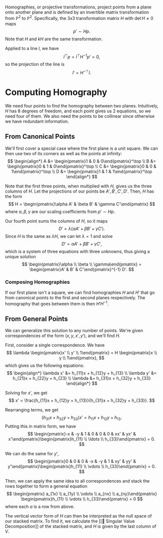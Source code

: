 ---
---
Homographies, or projective transformations, project points from a plane onto another plane and is defined by an invertible matrix transformation from $\mathbb{P}^2$ to $\mathbb{P}^2$. Specifically, the 3x3 transformation matrix $H$ with $\det H \neq 0$ maps 
$$
p' \sim Hp.
$$
 Note that $H$ and $kH$ are the same transformation.

Applied to a line $l$, we have 
$$
l^\top p = l^\top H^{-1}p' = 0,
$$
 so the projection of the line is 
$$
l' = H^{-\top} l.
$$


# Computing Homography
We need four points to find the homography between two planes. Intuitively, $H$ has $8$ degrees of freedom, and each point gives us $2$ equations, so we need four of them. We also need the points to be collinear since otherwise we have redundant information.

## From Canonical Points
We'll first cover a special case where the first plane is a unit square. We can then use two of its corners as well as the points at infinity: 
$$
\begin{align*} A &= \begin{pmatrix}1 & 0 & 0\end{pmatrix}^\top \\ B &= \begin{pmatrix}0 & 1 & 0\end{pmatrix}^\top \\ C &= \begin{pmatrix}0 & 0 & 1\end{pmatrix}^\top \\ D &= \begin{pmatrix}1 & 1 & 1\end{pmatrix}^\top \end{align*}
$$


Note that the first three points, when multiplied with $H$, gives us the three columns of $H$. Let the projections of our points be $A', B', C', D'$. Then, $H$ has the form 
$$
H = \begin{pmatrix}\alpha A' & \beta B' & \gamma C'\end{pmatrix}
$$
 where $\alpha, \beta, \gamma$ are our scaling coefficients from $p' \sim Hp$.

Our fourth point sums the columns of $H$, so it maps 
$$
D' = \lambda(\alpha A' + \beta B' + \gamma C').
$$
 Since $H$ is the same as $\lambda H$, we can let $\lambda = 1$ and solve 
$$
D' = \alpha A' + \beta B' + \gamma C',
$$
 which is a system of three equations with three unknowns, thus giving a unique solution 
$$
\begin{pmatrix}\alpha \\ \beta \\ \gamma\end{pmatrix} = \begin{pmatrix}A' & B' & C'\end{pmatrix}^{-1} D'.
$$


### Composing Homographies
If our first plane isn't a square, we can find homographies $H$ and $H'$ that go from canonical points to the first and second planes respectively. The homography that goes between them is then $H' H^{-1}$.

## From General Points
We can generalize this solution to any number of points. We're given correspondences of the form $(x, y, x', y')$, and we'll find $H$.

First, consider a single correspondence. We have 
$$
\lambda \begin{pmatrix}x' \\ y' \\ 1\end{pmatrix} = H \begin{pmatrix}x \\ y \\ 1\end{pmatrix},
$$
 which gives us the following equations: 
$$
\begin{align*} \lambda x' &= h_{11}x + h_{12}y + h_{13} \\ \lambda y' &= h_{21}x + h_{22}y + h_{23} \\ \lambda &= h_{31}x + h_{32}y + h_{33} \end{align*}
$$


Solving for $x'$, we get 
$$
x' = \frac{h_{11}x + h_{12}y + h_{13}}{h_{31}x + h_{32}y + h_{33}}.
$$

Rearranging terms, we get 
$$
(h_{31}x + h_{32}y + h_{33})x' = h_{11}x + h_{12}y + h_{13}.
$$
 Putting this in matrix form, we have 
$$
\begin{pmatrix}-x & -y & 1 & 0 & 0 & 0 & xx' & yx' & x'\end{pmatrix}\begin{pmatrix}h_{11} \\ \ldots \\ h_{33}\end{pmatrix} = 0.
$$


We can do the same for $y'$, 
$$
\begin{pmatrix}0 & 0 & 0 & -x & -y & 1 & xy' & yy' & y'\end{pmatrix}\begin{pmatrix}h_{11} \\ \vdots \\ h_{33}\end{pmatrix} = 0.
$$


Then, we can apply the same idea to all correspondences and stack the rows together to form a general equation 
$$
\begin{pmatrix} a_{1x} \\ a_{1y} \\ \vdots \\ a_{nx} \\ a_{ny}\end{pmatrix} \begin{pmatrix}h_{11} \\ \vdots \\ h_{33}\end{pmatrix} = 0
$$
 where each $a$ is a row from above.

The vertical vector form of $H$ can then be interpreted as the null space of our stacked matrix. To find it, we calculate the [[📎 Singular Value Decomposition]] of the stacked matrix, and $H$ is given by the last column of $V$.